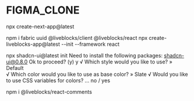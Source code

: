# FIGMA_CLONE

npx create-next-app@latest

npm i fabric uuid @liveblocks/client @liveblocks/react
npx create-liveblocks-app@latest --init --framework react

npx shadcn-ui@latest init
Need to install the following packages:
shadcn-ui@0.8.0
Ok to proceed? (y) y
√ Which style would you like to use? » Default  
√ Which color would you like to use as base color? »
Slate
√ Would you like to use CSS variables for colors? ... no / yes

npm i @liveblocks/react-comments
